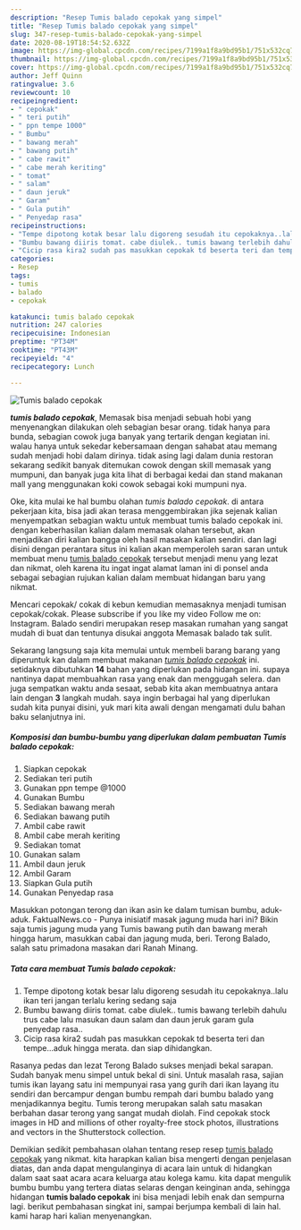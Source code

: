 ```yaml
---
description: "Resep Tumis balado cepokak yang simpel"
title: "Resep Tumis balado cepokak yang simpel"
slug: 347-resep-tumis-balado-cepokak-yang-simpel
date: 2020-08-19T18:54:52.632Z
image: https://img-global.cpcdn.com/recipes/7199a1f8a9bd95b1/751x532cq70/tumis-balado-cepokak-foto-resep-utama.jpg
thumbnail: https://img-global.cpcdn.com/recipes/7199a1f8a9bd95b1/751x532cq70/tumis-balado-cepokak-foto-resep-utama.jpg
cover: https://img-global.cpcdn.com/recipes/7199a1f8a9bd95b1/751x532cq70/tumis-balado-cepokak-foto-resep-utama.jpg
author: Jeff Quinn
ratingvalue: 3.6
reviewcount: 10
recipeingredient:
- " cepokak"
- " teri putih"
- " ppn tempe 1000"
- " Bumbu"
- " bawang merah"
- " bawang putih"
- " cabe rawit"
- " cabe merah keriting"
- " tomat"
- " salam"
- " daun jeruk"
- " Garam"
- " Gula putih"
- " Penyedap rasa"
recipeinstructions:
- "Tempe dipotong kotak besar lalu digoreng sesudah itu cepokaknya..lalu ikan teri jangan terlalu kering sedang saja"
- "Bumbu bawang diiris tomat. cabe diulek.. tumis bawang terlebih dahulu trus cabe lalu masukan daun salam dan daun jeruk garam gula penyedap rasa.."
- "Cicip rasa kira2 sudah pas masukkan cepokak td beserta teri dan tempe...aduk hingga merata. dan siap dihidangkan."
categories:
- Resep
tags:
- tumis
- balado
- cepokak

katakunci: tumis balado cepokak 
nutrition: 247 calories
recipecuisine: Indonesian
preptime: "PT34M"
cooktime: "PT43M"
recipeyield: "4"
recipecategory: Lunch

---
```



![Tumis balado cepokak](https://img-global.cpcdn.com/recipes/7199a1f8a9bd95b1/751x532cq70/tumis-balado-cepokak-foto-resep-utama.jpg)

<b><i>tumis balado cepokak</i></b>, Memasak bisa menjadi sebuah hobi yang menyenangkan dilakukan oleh sebagian besar orang. tidak hanya para bunda, sebagian cowok juga banyak yang tertarik dengan kegiatan ini. walau hanya untuk sekedar kebersamaan dengan sahabat atau memang sudah menjadi hobi dalam dirinya. tidak asing lagi dalam dunia restoran sekarang sedikit banyak ditemukan cowok dengan skill memasak yang mumpuni, dan banyak juga kita lihat di berbagai kedai dan stand makanan mall yang menggunakan koki cowok sebagai koki mumpuni nya.

Oke, kita mulai ke hal bumbu olahan <i>tumis balado cepokak</i>. di antara pekerjaan kita, bisa jadi akan terasa menggembirakan jika sejenak kalian menyempatkan sebagian waktu untuk membuat tumis balado cepokak ini. dengan keberhasilan kalian dalam memasak olahan tersebut, akan menjadikan diri kalian bangga oleh hasil masakan kalian sendiri. dan lagi disini dengan perantara situs ini kalian akan memperoleh saran saran untuk membuat menu <u>tumis balado cepokak</u> tersebut menjadi menu yang lezat dan nikmat, oleh karena itu ingat ingat alamat laman ini di ponsel anda sebagai sebagian rujukan kalian dalam membuat hidangan baru yang nikmat.

Mencari cepokak/ cokak di kebun kemudian memasaknya menjadi tumisan cepokak/cokak. Please subscribe if you like my video Follow me on: Instagram. Balado sendiri merupakan resep masakan rumahan yang sangat mudah di buat dan tentunya disukai anggota Memasak balado tak sulit.


Sekarang langsung saja kita memulai untuk membeli barang barang yang diperuntuk kan dalam membuat makanan <u><i>tumis balado cepokak</i></u> ini. setidaknya dibutuhkan <b>14</b> bahan yang diperlukan pada hidangan ini. supaya nantinya dapat membuahkan rasa yang enak dan menggugah selera. dan juga sempatkan waktu anda sesaat, sebab kita akan membuatnya antara lain dengan <b>3</b> langkah mudah. saya ingin berbagai hal yang diperlukan sudah kita punyai disini, yuk mari kita awali dengan mengamati dulu bahan baku selanjutnya ini.

<!--inarticleads1-->

##### Komposisi dan bumbu-bumbu yang diperlukan dalam pembuatan Tumis balado cepokak:

1. Siapkan  cepokak
1. Sediakan  teri putih
1. Gunakan  ppn tempe @1000
1. Gunakan  Bumbu
1. Sediakan  bawang merah
1. Sediakan  bawang putih
1. Ambil  cabe rawit
1. Ambil  cabe merah keriting
1. Sediakan  tomat
1. Gunakan  salam
1. Ambil  daun jeruk
1. Ambil  Garam
1. Siapkan  Gula putih
1. Gunakan  Penyedap rasa


Masukkan potongan terong dan ikan asin ke dalam tumisan bumbu, aduk-aduk. FaktualNews.co - Punya inisiatif masak jagung muda hari ini? Bikin saja tumis jagung muda yang Tumis bawang putih dan bawang merah hingga harum, masukkan cabai dan jagung muda, beri. Terong Balado, salah satu primadona masakan dari Ranah Minang. 

<!--inarticleads2-->

##### Tata cara membuat Tumis balado cepokak:

1. Tempe dipotong kotak besar lalu digoreng sesudah itu cepokaknya..lalu ikan teri jangan terlalu kering sedang saja
1. Bumbu bawang diiris tomat. cabe diulek.. tumis bawang terlebih dahulu trus cabe lalu masukan daun salam dan daun jeruk garam gula penyedap rasa..
1. Cicip rasa kira2 sudah pas masukkan cepokak td beserta teri dan tempe...aduk hingga merata. dan siap dihidangkan.


Rasanya pedas dan lezat Terong Balado sukses menjadi bekal sarapan. Sudah banyak menu simpel untuk bekal di sini. Untuk masalah rasa, sajian tumis ikan layang satu ini mempunyai rasa yang gurih dari ikan layang itu sendiri dan bercampur dengan bumbu rempah dari bumbu balado yang menjadikannya begitu. Tumis terong merupakan salah satu masakan berbahan dasar terong yang sangat mudah diolah. Find cepokak stock images in HD and millions of other royalty-free stock photos, illustrations and vectors in the Shutterstock collection. 

Demikian sedikit pembahasan olahan tentang resep resep <u>tumis balado cepokak</u> yang nikmat. kita harapkan kalian bisa mengerti dengan penjelasan diatas, dan anda dapat mengulanginya di acara lain untuk di hidangkan dalam saat saat acara acara keluarga atau kolega kamu. kita dapat mengulik bumbu bumbu yang tertera diatas selaras dengan keinginan anda, sehingga hidangan <b>tumis balado cepokak</b> ini bisa menjadi lebih enak dan sempurna lagi. berikut pembahasan singkat ini, sampai berjumpa kembali di lain hal. kami harap hari kalian menyenangkan.
